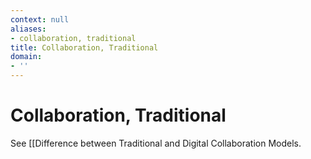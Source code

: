 ```yaml
---
context: null
aliases:
- collaboration, traditional
title: Collaboration, Traditional
domain:
- ''
---
```


# Collaboration, Traditional

See [[Difference between Traditional and Digital Collaboration Models.
